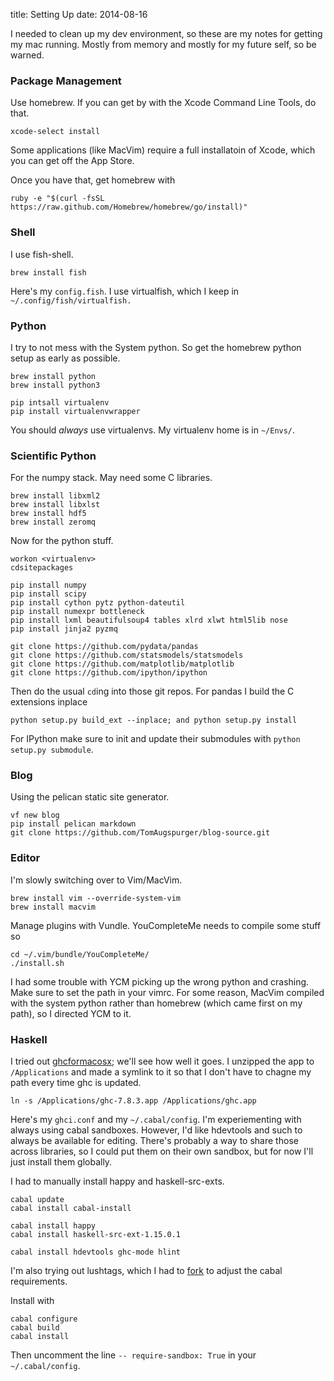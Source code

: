 title: Setting Up
date: 2014-08-16

I needed to clean up my dev environment, so these are my notes for getting my mac running.
Mostly from memory and mostly for my future self, so be warned.

### Package Management

Use homebrew. If you can get by with the Xcode Command Line Tools, do that.

```
xcode-select install
```

Some applications (like MacVim) require a full installatoin of Xcode, which you can get off the App Store.

Once you have that, get homebrew with

```
ruby -e "$(curl -fsSL https://raw.github.com/Homebrew/homebrew/go/install)"
```

### Shell

I use fish-shell.

```
brew install fish
```

Here's my `config.fish`.
I use virtualfish, which I keep in `~/.config/fish/virtualfish.`

### Python

I try to not mess with the System python.
So get the homebrew python setup as early as possible.

```
brew install python
brew install python3

pip intsall virtualenv
pip install virtualenvwrapper
```

You should *always* use virtualenvs.
My virtualenv home is in `~/Envs/`.

### Scientific Python

For the numpy stack.
May need some C libraries.

```
brew install libxml2
brew install libxlst
brew install hdf5
brew install zeromq
```

Now for the python stuff.

```shell
workon <virtualenv>
cdsitepackages

pip install numpy
pip install scipy
pip install cython pytz python-dateutil
pip install numexpr bottleneck 
pip install lxml beautifulsoup4 tables xlrd xlwt html5lib nose
pip install jinja2 pyzmq

git clone https://github.com/pydata/pandas
git clone https://github.com/statsmodels/statsmodels
git clone https://github.com/matplotlib/matplotlib
git clone https://github.com/ipython/ipython
```

Then do the usual `cd`ing into those git repos. For pandas
I build the C extensions inplace

```
python setup.py build_ext --inplace; and python setup.py install
```

For IPython make sure to init and update their submodules with
`python setup.py submodule`.

### Blog

Using the pelican static site generator.

```
vf new blog
pip install pelican markdown
git clone https://github.com/TomAugspurger/blog-source.git
```


### Editor

I'm slowly switching over to Vim/MacVim.

```
brew install vim --override-system-vim
brew install macvim
```

Manage plugins with Vundle.
YouCompleteMe needs to compile some stuff so

```
cd ~/.vim/bundle/YouCompleteMe/
./install.sh
```

I had some trouble with YCM picking up the wrong python and crashing.
Make sure to set the path in your vimrc. For some reason, MacVim compiled
with the system python rather than homebrew (which came first on my path),
so I directed YCM to it.

### Haskell

I tried out [ghcformacosx](http://ghcformacosx.github.io);
we'll see how well it goes.
I unzipped the app to `/Applications` and made a symlink to it
so that I don't have to chagne my path every time ghc is updated.

```
ln -s /Applications/ghc-7.8.3.app /Applications/ghc.app
```

Here's my `ghci.conf` and my `~/.cabal/config`.
I'm experiementing with always using cabal sandboxes.
However, I'd like hdevtools and such to always be available for editing.
There's probably a way to share those across libraries, so I could put
them on their own sandbox, but for now I'll just install them globally.

I had to manually install happy and haskell-src-exts. 

```
cabal update
cabal install cabal-install

cabal install happy
cabal install haskell-src-ext-1.15.0.1
```


```
cabal install hdevtools ghc-mode hlint
```

I'm also trying out lushtags, which I had to [fork](https://github.com/TomAugspurger/lushtags)
to adjust the cabal requirements.

Install with

```shell
cabal configure
cabal build
cabal install
```

Then uncomment the line `-- require-sandbox: True` in your `~/.cabal/config`.

